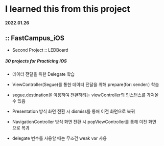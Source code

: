 # I learned this from this project
#### 2022.01.26

## :: FastCampus_iOS

- Second Project :: LEDBoard

##### 30 projects for Practicing iOS


* 데이터 전달을 위한 Delegate 학습
* ViewController(Segue)를 통한 데이터 전달을 위해 prepare(for: sender:) 학습
* segue.destination을 이용하여 전환하려는 viewController의 인스턴스를 가져올 수 있음

* Presentation 방식 화면 전환 시 dismiss를 통해 이전 화면으로 복귀
* NavigationController 방식 화면 전환 시 popViewController를 통해 이전 화면으로 복귀

* delegate 변수를 사용할 때는 무조건 weak var 사용
